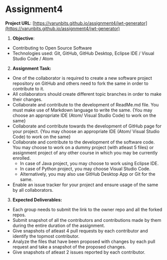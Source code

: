 # Assignment4

**Project URL**: [https://varunbits.github.io/assignment4/jwt-generator](https://varunbits.github.io/assignment4/jwt-generator)

1. **Objective**:
* Contributing to Open Source Software
* Technologies used: Git, GitHub, GitHub Desktop, Eclipse IDE / Visual Studio Code / Atom

2. **Assignment Task:**
* One of the collaborator is required to create a new software project repository on GitHub and others need to fork the same in order to contribute to it.
* All collaborators should create different topic branches in order to make their changes.
* Collaborate and contribute to the development of ReadMe.md file. You must make use of Markdown language to write the same.
{You may choose an appropriate IDE (Atom/ Visual Studio Code) to work on the same}
* Collaborate and contribute towards the development of GitHub page for your project.
{You may choose an appropriate IDE (Atom/ Visual Studio Code) to work on the same}
* Collaborate and contribute to the development of the software code. You may choose to work on a dummy project (with atleast 5 files) or assignment project of any other course in which you may be currently enrolled.
  - In case of Java project, you may choose to work using Eclipse IDE.
  - In case of Python project, you may choose Visual Studio Code.
  - Alternatively, you may also use GitHub Desktop App or Git for the same.
* Enable an issue tracker for your project and ensure usage of the same by all collaborators.

3. **Expected Deliverables:**
* Each group needs to submit the link to the owner repo and all the forked repos.
* Submit snapshot of all the contributors and contributions made by them during the entire duration of the assignment.
* Give snapshots of atleast 4 pull requests by each contributor and identify the topmost contributor.
* Analyze the files that have been proposed with changes by each pull request and take a snapshot of the proposed changes.
* Give snapshots of atleast 2 issues reported by each contributor.
